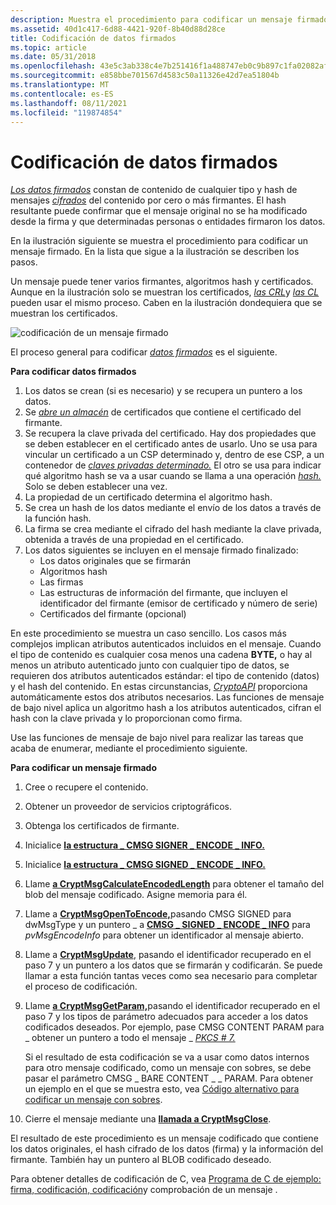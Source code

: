 ```yaml
---
description: Muestra el procedimiento para codificar un mensaje firmado.
ms.assetid: 40d1c417-6d88-4421-920f-8b40d88d28ce
title: Codificación de datos firmados
ms.topic: article
ms.date: 05/31/2018
ms.openlocfilehash: 43e5c3ab338c4e7b251416f1a488747eb0c9b897c1fa02082afcb580cb12341b
ms.sourcegitcommit: e858bbe701567d4583c50a11326e42d7ea51804b
ms.translationtype: MT
ms.contentlocale: es-ES
ms.lasthandoff: 08/11/2021
ms.locfileid: "119874854"
---
```

# <a name="encoding-signed-data"></a>Codificación de datos firmados

[*Los datos firmados*](../secgloss/s-gly.md) constan de contenido de cualquier tipo y hash de mensajes [*cifrados*](../secgloss/h-gly.md) del contenido por cero o más firmantes. El hash resultante puede confirmar que el mensaje original no se ha modificado desde la firma y que determinadas personas o entidades firmaron los datos.

En la ilustración siguiente se muestra el procedimiento para codificar un mensaje firmado. En la lista que sigue a la ilustración se describen los pasos.

Un mensaje puede tener varios firmantes, algoritmos hash y certificados. Aunque en la ilustración solo se muestran los certificados, [*las CRL*](../secgloss/c-gly.md)y [*las CL*](../secgloss/c-gly.md) pueden usar el mismo proceso. Caben en la ilustración dondequiera que se muestran los certificados.

![codificación de un mensaje firmado](images/signmsg2.png)

El proceso general para codificar [*datos firmados*](../secgloss/s-gly.md) es el siguiente.

**Para codificar datos firmados**

1.  Los datos se crean (si es necesario) y se recupera un puntero a los datos.
2.  Se [*abre un almacén*](../secgloss/c-gly.md) de certificados que contiene el certificado del firmante.
3.  Se recupera la clave privada del certificado. Hay dos propiedades que se deben establecer en el certificado antes de usarlo. Uno se usa para vincular un certificado a un CSP determinado y, dentro de ese CSP, a un contenedor de [*claves privadas determinado.*](../secgloss/k-gly.md) El otro se usa para indicar qué algoritmo hash se va a usar cuando se llama a una operación [*hash.*](../secgloss/h-gly.md) Solo se deben establecer una vez.
4.  La propiedad de un certificado determina el algoritmo hash.
5.  Se crea un hash de los datos mediante el envío de los datos a través de la función hash.
6.  La firma se crea mediante el cifrado del hash mediante la clave privada, obtenida a través de una propiedad en el certificado.
7.  Los datos siguientes se incluyen en el mensaje firmado finalizado:
    -   Los datos originales que se firmarán
    -   Algoritmos hash
    -   Las firmas
    -   Las estructuras de información del firmante, que incluyen el identificador del firmante (emisor de certificado y número de serie)
    -   Certificados del firmante (opcional)

En este procedimiento se muestra un caso sencillo. Los casos más complejos implican atributos autenticados incluidos en el mensaje. Cuando el tipo de contenido es cualquier cosa menos una cadena **BYTE,** o hay al menos un atributo autenticado junto con cualquier tipo de datos, se requieren dos atributos autenticados estándar: el tipo de contenido (datos) y el hash del contenido. En estas circunstancias, [*CryptoAPI*](../secgloss/c-gly.md) proporciona automáticamente estos dos atributos necesarios. Las funciones de mensaje de bajo nivel aplica un algoritmo hash a los atributos autenticados, cifran el hash con la clave privada y lo proporcionan como firma.

Use las funciones de mensaje de bajo nivel para realizar las tareas que acaba de enumerar, mediante el procedimiento siguiente.

**Para codificar un mensaje firmado**

1.  Cree o recupere el contenido.
2.  Obtener un proveedor de servicios criptográficos.
3.  Obtenga los certificados de firmante.
4.  Inicialice [**la estructura \_ CMSG SIGNER \_ ENCODE \_ INFO.**](/windows/desktop/api/Wincrypt/ns-wincrypt-cmsg_signer_encode_info)
5.  Inicialice [**la estructura \_ CMSG SIGNED \_ ENCODE \_ INFO.**](/windows/desktop/api/Wincrypt/ns-wincrypt-cmsg_signed_encode_info)
6.  Llame [**a CryptMsgCalculateEncodedLength**](/windows/desktop/api/Wincrypt/nf-wincrypt-cryptmsgcalculateencodedlength) para obtener el tamaño del blob del mensaje codificado. Asigne memoria para él.
7.  Llame a [**CryptMsgOpenToEncode,**](/windows/desktop/api/Wincrypt/nf-wincrypt-cryptmsgopentoencode)pasando CMSG SIGNED para dwMsgType y un puntero \_ a [**CMSG \_ SIGNED \_ ENCODE \_ INFO**](/windows/desktop/api/Wincrypt/ns-wincrypt-cmsg_signed_encode_info) para *pvMsgEncodeInfo* para obtener un identificador al mensaje abierto. 
8.  Llame a [**CryptMsgUpdate**](/windows/desktop/api/Wincrypt/nf-wincrypt-cryptmsgupdate), pasando el identificador recuperado en el paso 7 y un puntero a los datos que se firmarán y codificarán. Se puede llamar a esta función tantas veces como sea necesario para completar el proceso de codificación.
9.  Llame [**a CryptMsgGetParam,**](/windows/desktop/api/Wincrypt/nf-wincrypt-cryptmsggetparam)pasando el identificador recuperado en el paso 7 y los tipos de parámetro adecuados para acceder a los datos codificados deseados. Por ejemplo, pase CMSG CONTENT PARAM para \_ obtener un puntero a todo el mensaje \_ [*PKCS \# 7.*](../secgloss/p-gly.md)

    Si el resultado de esta codificación [](../secgloss/i-gly.md) se va a usar como datos internos para otro mensaje codificado, como un mensaje con sobres, se debe pasar el parámetro CMSG \_ BARE CONTENT \_ \_ PARAM. Para obtener un ejemplo en el que se muestra esto, vea [Código alternativo para codificar un mensaje con sobres](alternate-code-for-encoding-an-enveloped-message.md).

10. Cierre el mensaje mediante una [**llamada a CryptMsgClose**](/windows/desktop/api/Wincrypt/nf-wincrypt-cryptmsgclose).

El resultado de este procedimiento es un mensaje codificado que contiene los datos originales, el hash cifrado de los datos (firma) y la información del firmante. También hay un puntero al BLOB codificado deseado.

Para obtener detalles de codificación de C, vea [Programa de C de ejemplo: firma, codificación, codificación](example-c-program-signing-encoding-decoding-and-verifying-a-message.md)y comprobación de un mensaje .

 

 
